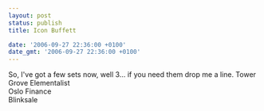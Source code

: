 ```yaml
---
layout: post
status: publish
title: Icon Buffett

date: '2006-09-27 22:36:00 +0100'
date_gmt: '2006-09-27 22:36:00 +0100'
---
```

So, I've got a few sets now, well 3... if you need them drop me a line.
Tower Grove Elementalist<br>
Oslo Finance<br>
Blinksale
